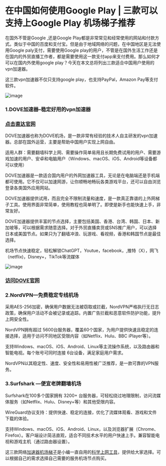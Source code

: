 # 在中国如何使用Google Play | 三款可以支持上Google Play 机场梯子推荐

在国外不管是Google ,还是Google Play都是非常常见和经常使用的网站和付款方式。类似于中国的百度和支付宝。但是由于地域网络的问题，在中国地区是无法使用Google paly支付，需要使用Google play的用户，不管是在国外生活工作还是在国内的外贸直播工作者，都是需要使用这一款支付app来支付费用。那么如何才可以在国内外使用google play？今天在本文总将列出三款适合中国用户使用的vpn加速器。

这三款vpn加速器不仅只支持google play，也支持PayPal，Amazon Pay等支付软件。

![image](https://github.com/user-attachments/assets/a7cab637-c3c7-4936-b85f-ed52dceb9fa2)

### 1.DOVE加速器–稳定好用的vpn加速器
### [点击直达官网](https://dove8.cc/a.php?alavBTtF8UB)

DOVE加速器也称为DOVE机场，是一款非常有经验的技术人自主研发的vpn加速器。总部在国外运营，主要是帮助中国用户实现上网自由。

适用人群：需要翻墙科学上网、需要操作简单易用且长期免费试用的用户、需要游戏加速的用户、安卓和电脑用户（Windows、macOS、iOS、Android等设备都可以使用）

DOVE加速器是一款适合国内用户的外网加速器工具，无论是在电脑端还是手机端都可使用。它不仅可以加速网游，让你顺畅地畅玩各类游戏平台，还可以自由浏览登录各类国外应用网站。

DOVE加速器提供试用，而且完全不限制流量和速度，是一款真正靠谱的上外网梯子工具。使用界面非常简单，使用教程也简单明了。即使是新手也能快速上手，非常友好。

DOVE加速器提供丰富的节点选择，主要包括美国、香港、台湾、韩国、日本、新加坡等，可以根据需求随意选择。对于外贸直播卖货或SNS推广用户，可以选择日本或美国节点。如果只为了翻墙冲浪、玩游戏、看视频，香港和韩国节点是最佳选择。

机场节点快速稳定，轻松解锁ChatGPT，Youtue，facebook，,推特（X），网飞（netflix)，Disney+，TikTok等流媒体

![image](https://github.com/user-attachments/assets/2f8ea16d-0fea-435e-99a7-970a321ebaf3)

### [访问DOVE官网](https://dove8.cc/a.php?alavBTtF8UB)

### 2.NordVPN—免费稳定专线机场

采用AES-256加密，确保用户数据无法被窃取或拦截，NordVPN严格执行无日志政策，确保用户活动不会被记录或追踪。内置广告拦截和恶意软件防护功能，提升上网安全性。

NordVPN拥有超过 5600台服务器，覆盖60个国家，为用户提供快速且稳定的连接选择，适用于访问不同地区受限内容（如Netflix、Hulu、BBC iPlayer等）。

支持Windows、macOS、iOS、Android、Linux等主流操作系统，以及路由器和智能电视。每个账号可同时连接 6台设备，满足家庭用户需求。

NordVPN以其稳定性、速度、安全性和易用性被广泛推荐，是一款可靠的VPN服务。

### 3.Surfshark —便宜老牌翻墙机场

Surfshark在100多个国家拥有 3200+ 台服务器，可轻松绕过地理限制，访问流媒体服务（如Netflix、Hulu、Disney+等）和其他受限内容。

WireGuard协议支持：提供快速、稳定的连接，优化了流媒体观看、游戏和文件下载的体验。

支持Windows、macOS、iOS、Android、Linux，以及浏览器扩展（Chrome、Firefox）。客户端设计简洁直观，适合不同技术水平的用户快速上手。兼容智能电视和游戏主机（通过路由器设置）。

这三款网络[加速器机场梯子](https://github.com/xiaozhan-jsq/vpnyiz)是小编一直自用的[科学上网工具](https://appletalking.cc/archives/2597)，提供给大家选择。可以根据自己的需求选择自己需要的服务机场节点购买。
